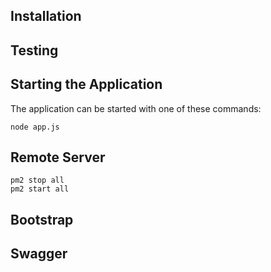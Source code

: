 
## Installation

## Testing

## Starting the Application
The application can be started with one of these commands:
    
    node app.js

## Remote Server

    pm2 stop all
    pm2 start all 

## Bootstrap

## Swagger


